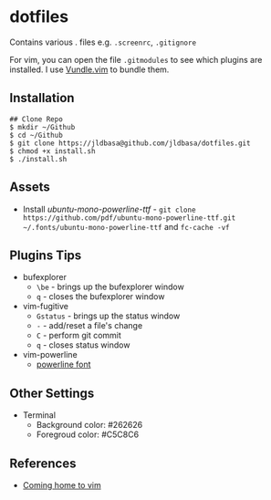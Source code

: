 dotfiles
======
Contains various . files e.g. `.screenrc`, `.gitignore`

For vim, you can open the file `.gitmodules` to see which plugins are installed. 
I use [Vundle.vim](https://github.com/gmarik/Vundle.vim) to bundle them.


Installation
------------
    ## Clone Repo
    $ mkdir ~/Github
    $ cd ~/Github
    $ git clone https://jldbasa@github.com/jldbasa/dotfiles.git
    $ chmod +x install.sh
    $ ./install.sh


Assets
------------
- Install *ubuntu-mono-powerline-ttf* - `git clone
  https://github.com/pdf/ubuntu-mono-powerline-ttf.git
  ~/.fonts/ubuntu-mono-powerline-ttf` and `fc-cache -vf`
    

Plugins Tips
------------
- bufexplorer
  - `\be` - brings up the bufexplorer window
  - `q`   - closes the bufexplorer window
- vim-fugitive
  - `Gstatus` - brings up the status window
  - `-` - add/reset a file's change
  - `C` - perform git commit
  - `q` - closes status window
- vim-powerline
  - [powerline font](https://github.com/Lokaltog/vim-powerline/tree/develop/fontpatcher)


Other Settings
------------
- Terminal
  - Background color: #262626
  - Foregroud color: #C5C8C6


References
------------
- [Coming home to vim](http://stevelosh.com/blog/2010/09/coming-home-to-vim/?)
